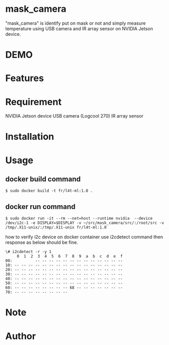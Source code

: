 # mask_camera
"mask_camera" is identify put on mask or not and simply measure temperature using USB camera and IR array sensor on NVIDIA Jetson device.

# DEMO


# Features


# Requirement
NVIDIA Jetson device
USB camera (Logcool 270)
IR array sensor

# Installation

# Usage
## docker build command
```
$ sudo docker build -t fr/l4t-ml:1.0 .
```
## docker run command
```
$ sudo docker run -it --rm --net=host --runtime nvidia  --device /dev/i2c-1 -e DISPLAY=$DISPLAY -v ~/src/mask_camera/src/:/root/src -v /tmp/.X11-unix/:/tmp/.X11-unix fr/l4t-ml:1.0
```

how to verify i2c device on docker container
use i2cdetect command then response as below should be fine.
```
\# i2cdetect -r -y 1
     0  1  2  3  4  5  6  7  8  9  a  b  c  d  e  f
00:          -- -- -- -- -- -- -- -- -- -- -- -- --
10: -- -- -- -- -- -- -- -- -- -- -- -- -- -- -- --
20: -- -- -- -- -- -- -- -- -- -- -- -- -- -- -- --
30: -- -- -- -- -- -- -- -- -- -- -- -- -- -- -- --
40: -- -- -- -- -- -- -- -- -- -- -- -- -- -- -- --
50: -- -- -- -- -- -- -- -- -- -- -- -- -- -- -- --
60: -- -- -- -- -- -- -- -- 68 -- -- -- -- -- -- --
70: -- -- -- -- -- -- -- --
```

# Note

# Author
